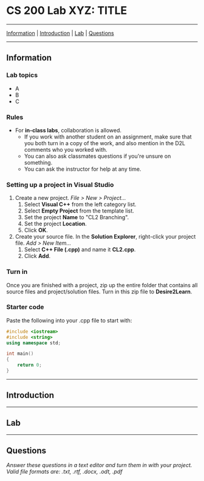 # CS 200 Lab XYZ: TITLE

---

[Information](#information) | [Introduction](#introduction) | [Lab](#lab) | [Questions](#questions)

---

## Information

### Lab topics

* A
* B
* C

### Rules

* For **in-class labs**, collaboration is allowed.
    * If you work with another student on an assignment, make sure that you both
    turn in a copy of the work, and also mention in the D2L comments who you worked with.
    * You can also ask classmates questions if you're unsure on something.
    * You can ask the instructor for help at any time.

### Setting up a project in Visual Studio

1. Create a new project. *File > New > Project...*
    1. Select **Visual C++** from the left category list.
    2. Select **Empty Project** from the template list.
    3. Set the project **Name** to "CL2 Branching".
    4. Set the project **Location**.
    5. Click **OK**.
2. Create your source file. In the **Solution Explorer**, right-click your project file. *Add > New Item...*
    1. Select **C++ File (.cpp)** and name it **CL2.cpp**.
    2. Click **Add**.

### Turn in

Once you are finished with a project, zip up the entire folder that contains
all source files and project/solution files. Turn in this zip file to **Desire2Learn**.

### Starter code

Paste the following into your .cpp file to start with:

```c++
#include <iostream>
#include <string>
using namespace std;

int main()
{
    return 0;
}
```

---

## Introduction

---

## Lab



---

## Questions

*Answer these questions in a text editor and turn them in with your project.
Valid file formats are: .txt, .rtf, .docx, .odt, .pdf*



